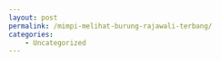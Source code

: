 ```yaml
---
layout: post
permalink: /mimpi-melihat-burung-rajawali-terbang/
categories:
    - Uncategorized
---
```


